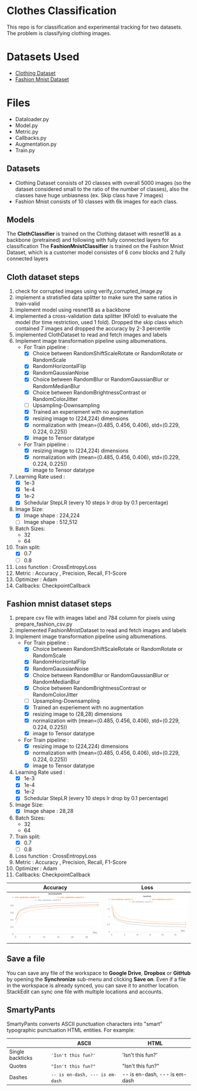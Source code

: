 # Clothes Classification

This repo is for classification and experimental tracking for two datasets. The problem is classifying clothing images.

# Datasets Used
- [Clothing Dataset](https://github.com/alexeygrigorev/clothing-dataset)
- [Fashion Mnist Dataset](https://github.com/zalandoresearch/fashion-mnist)
# Files

- Dataloader.py
- Model.py
- Metric.py
- Callbacks.py
- Augmentation.py
- Train.py

##  Datasets
- Clothing Dataset consists of 20 classes with overall 5000 images (so the dataset considered small to the ratio of the number of classes), also the classes have huge unbiasness (ex. Skip class have 7 images)
- Fashion Mnist consists of 10 classes with 6k images for each class.

## Models
The **ClothClassifier** is trained on the Clothing dataset with resnet18 as a backbone (pretrained) and following with fully connected layers for classification 
The **FashionMnistClassifier** is trained on the Fashion Mnist Dataset, which is a customer model consistes of 6 conv blocks and 2 fully connected layers 


## Cloth dataset steps

 1. check for corrupted images using verify_corrupted_image.py
 2. implement a stratisfied data splitter to make sure the same ratios in train-valid
 3. implement model using resnet18 as a backbone 
 4. implemented a cross-validation data splitter (KFold) to evaluate the model (for time restriction, used 1 fold). Dropped the skip class which contained 7 images and dropped the accuracy by 2-3 percentile
 5. implemented ClothDataset to read and fetch images and labels
 6.  Implement image transformation pipeline using albumenations.
	 - For Train pipeline : 
		 - [X] Choice between RandomShiftScaleRotate or RandomRotate or RandomScale
		 - [X] RandomHorizontalFlip
		 - [X] RandomGaussianNoise
		 - [X] Choice between RandomBlur or RandomGaussianBlur or RandomMedianBlur
		 - [X] Choice between RandomBrightnessContrast or RandomColorJitter 
		 - [ ] Upsampling-Downsampling
		 - [X] Trained an experiement with no augmentation 
		 - [X] resizing image to (224,224) dimensions
		 - [X] normalization with (mean=(0.485, 0.456, 0.406), std=(0.229, 0.224, 0.225))
		 - [X] image to Tensor datatype
	 -  For Train pipeline : 
		 - [X] resizing image to (224,224) dimensions
		 - [X] normalization with (mean=(0.485, 0.456, 0.406), std=(0.229, 0.224, 0.225))
		 - [X] image to Tensor datatype
7.  Learning Rate used :
	- [X] 1e-3
	- [X] 1e-4
	- [X] 1e-2
	- [X] Schedular StepLR (every 10 steps lr drop by 0.1 percentage)
8. Image Size:
	- [X] Image shape : 224,224
	- [ ] Image shape : 512,512
9. Batch Sizes:
	- 32
	- 64
10. Train split:
	- [X] 0.7
	- [ ] 0.8 
11. Loss function : CrossEntropyLoss
12. Metric : Accuracy , Precision, Recall, F1-Score
13. Optimizer : Adam
14. Callbacks: CheckpointCallback


## Fashion mnist dataset steps

 1. prepare csv file with images label and 784 column for pixels using prepare_fashion_csv.py
 2. implemented FashionMnistDataset to read and fetch images and labels
 3.  Implement image transformation pipeline using albumenations.
	 - For Train pipeline : 
		 - [X] Choice between RandomShiftScaleRotate or RandomRotate or RandomScale
		 - [X] RandomHorizontalFlip
		 - [X] RandomGaussianNoise
		 - [X] Choice between RandomBlur or RandomGaussianBlur or RandomMedianBlur
		 - [X] Choice between RandomBrightnessContrast or RandomColorJitter 
		 - [ ] Upsampling-Downsampling
		 - [X] Trained an experiement with no augmentation 
		 - [X] resizing image to (28,28) dimensions
		 - [X] normalization with (mean=(0.485, 0.456, 0.406), std=(0.229, 0.224, 0.225))
		 - [X] image to Tensor datatype
	 -  For Train pipeline : 
		 - [X] resizing image to (224,224) dimensions
		 - [X] normalization with (mean=(0.485, 0.456, 0.406), std=(0.229, 0.224, 0.225))
		 - [X] image to Tensor datatype
4.  Learning Rate used :
	- [X] 1e-3
	- [X] 1e-4
	- [X] 1e-2
	- [X] Schedular StepLR (every 10 steps lr drop by 0.1 percentage)
5. Image Size:
	- [X] Image shape : 28,28
6. Batch Sizes:
	- 32
	- 64
7. Train split:
	- [X] 0.7
	- [ ] 0.8 
8. Loss function : CrossEntropyLoss
9. Metric : Accuracy , Precision, Recall, F1-Score
10. Optimizer : Adam
11. Callbacks: CheckpointCallback

|Accuracy                                                                                               |Loss                         |
|-------------------------------------------------------------------------------------------------------|-----------------------------|
|![Train_acc_Fasshion_Mnist](./media/train_acc_exp_tracking_fashion_mnist.png)                        |![Train_Loss_Fasshion_Mnist](./media/train_loss_exp_tracking_fashion_mnist.png)                             |
|                                                                                                       |                             |
## Save a file

You can save any file of the workspace to **Google Drive**, **Dropbox** or **GitHub** by opening the **Synchronize** sub-menu and clicking **Save on**. Even if a file in the workspace is already synced, you can save it to another location. StackEdit can sync one file with multiple locations and accounts.


## SmartyPants

SmartyPants converts ASCII punctuation characters into "smart" typographic punctuation HTML entities. For example:

|                |ASCII                          |HTML                         |
|----------------|-------------------------------|-----------------------------|
|Single backticks|`'Isn't this fun?'`            |'Isn't this fun?'            |
|Quotes          |`"Isn't this fun?"`            |"Isn't this fun?"            |
|Dashes          |`-- is en-dash, --- is em-dash`|-- is en-dash, --- is em-dash|


